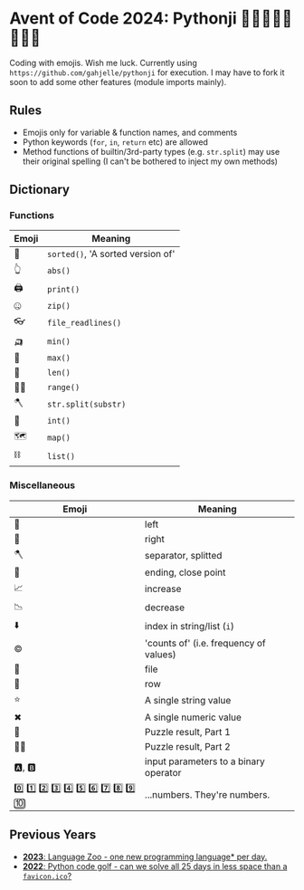 # Avent of Code 2024: Pythonji 🎄🔥🧾🚣‍♂️🎉🎅🎄

Coding with emojis. Wish me luck.
Currently using `https://github.com/gahjelle/pythonji` for execution. I may have to fork it soon to add some other features (module imports mainly).

## Rules
- Emojis only for variable & function names, and comments
- Python keywords (`for`, `in`, `return` etc) are allowed
- Method functions of builtin/3rd-party types (e.g. `str.split`) may use their original spelling (I can't be bothered to inject my own methods)


## Dictionary

### Functions 
| Emoji  | Meaning
| - | - |
| 🧼 | `sorted()`,  'A sorted version of'
| 👆 | `abs()` 
| 🖨 | `print()` 
| 🤐 | `zip()` 
| 👓 | `file_readlines()` 
|🛺 | `min()`
|🚛 | `max()`
|📏 | `len()`
| 🧑‍🌾 | `range()`
| 🪓 | `str.split(substr)`
| 🔢 | `int()`
| 🗺 | `map()`
| ⛓ | `list()`


### Miscellaneous 
| Emoji  | Meaning
| - | - |
| 🤛 | left
| 🤜 | right 
| 🪓 | separator, splitted
| 🚪 | ending, close point
| 📈 | increase 
| 📉 | decrease 
| ⬇️ | index in string/list (`i`)
| © | 'counts of' (i.e. frequency of values)
| 🧾 | file  
| 🚣 | row
| ⭐ | A single string value 
| ✖ | A single numeric value 
| 🎉 | Puzzle result, Part 1
| 🎉🎉 | Puzzle result, Part 2
| 🅰️, 🅱️ | input parameters to a binary operator 
| 0️⃣ 1️⃣ 2️⃣ 3️⃣ 4️⃣ 5️⃣  6️⃣ 7️⃣ 8️⃣ 9️⃣ 🔟 | ...numbers. They're numbers.

## Previous Years

- [**2023**: Language Zoo - one new programming language* per day.](/2023/README.md)
- [**2022**: Python code golf - can we solve all 25 days in less space than a `favicon.ico`?](/2022/README.md)